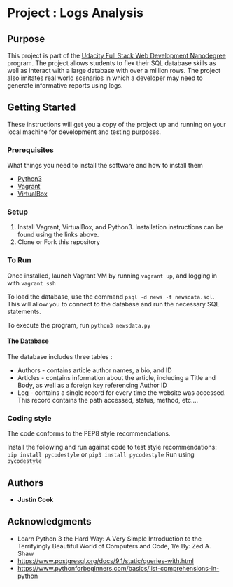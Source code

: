 # Project : Logs Analysis

## Purpose

This project is part of the [Udacity Full Stack Web Development Nanodegree](https://www.udacity.com/course/full-stack-web-developer-nanodegree--nd004) program. The project allows students to flex their SQL database skills as well as interact with a large database with over a million rows. The project also imitates real world scenarios in which a developer may need to generate informative reports using logs.

## Getting Started

These instructions will get you a copy of the project up and running on your local machine for development and testing purposes.

### Prerequisites

What things you need to install the software and how to install them

* [Python3](https://www.python.org/downloads/)
* [Vagrant](https://www.vagrantup.com/downloads.html)
* [VirtualBox](https://www.virtualbox.org/wiki/Downloads)

### Setup
1. Install Vagrant, VirtualBox, and Python3. Installation instructions can be found using the links above.
2. Clone or Fork this repository

### To Run

Once installed, launch Vagrant VM by running `vagrant up`, and logging in with `vagrant ssh`

To load the database, use the command `psql -d news -f newsdata.sql`. This will allow you to connect to the database and run the necessary SQL statements.

To execute the program, run `python3 newsdata.py`

#### The Database
The database includes three tables :
* Authors - contains article author names, a bio, and ID
* Articles - contains information about the article, including a Title and Body, as well as a foreign key referencing Author ID
* Log - contains a single record for every time the website was accessed. This record contains the path accessed, status, method, etc....

### Coding style
The code conforms to the PEP8 style recommendations.

Install the following and run against code to test style recommendations:
`pip install pycodestyle` or `pip3 install pycodestyle`
Run using `pycodestyle`

## Authors

* **Justin Cook**

## Acknowledgments

* Learn Python 3 the Hard Way: A Very Simple Introduction to the Terrifyingly Beautiful World of Computers and Code, 1/e By: Zed A. Shaw
* https://www.postgresql.org/docs/9.1/static/queries-with.html
* https://www.pythonforbeginners.com/basics/list-comprehensions-in-python
